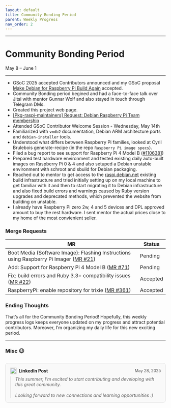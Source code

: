 ```yaml
---
layout: default
title: Community Bonding Period
parent: Weekly Progress
nav_order: 2
---
```

---
# Community Bonding Period
May 8 – June 1

---
- GSoC 2025 accepted Contributors announced and my GSoC proposal [Make Debian for Raspberry Pi Build Again](https://summerofcode.withgoogle.com/programs/2025/projects/JvTO8QWv) accepted.
- Community Bonding period begined and had a face-to-face talk over Jitsi with mentor Gunnar Wolf and also stayed in touch through Telegram DMs.
- Created this project web page.
- [[Pkg-raspi-maintainers] Request: Debian Raspberry Pi Team membership](https://alioth-lists.debian.net/pipermail/pkg-raspi-maintainers/Week-of-Mon-20250505/001271.html)
- Attended GSoC Contributor Welcome Session - Wednesday, May 14th
- Familiarized with `vmdb2` documentation, Debian ARM architecture ports and `debian-installer` tools.
- Understood what differs between Raspberry Pi families, looked at Cyril Brulebois generate-recipe (in the repo `Raspberry Pi image specs`).
- Filed a bug report to see support for Raspberry Pi 4 Model B ([#1106381](https://bugs.debian.org/cgi-bin/bugreport.cgi?bug=1106381))
- Prepared test hardware environment and tested existing daily  auto-built images on Raspberry Pi 0 & 4 and also setuped a Debian unstable environment with schroot and sbuild for Debian packaging.
- Reached out to mentor to get access to the [raspi.debian.net](http://raspi.debian.net/) existing build infrastructure and tried initially setting up on my local machine to get familiar with it and then to start migrating it to Debian infrastructure and also fixed build errors and warnings caused by Ruby version upgrades and deprecated methods, which prevented the website from building on unstable.
- I already have Raspberry Pi zero 2w, 4 and 5 devices and DPL approved amount to buy the rest hardware. I sent mentor the actual prices close to my home of the most convienient seller.


### Merge Requests

| MR | Status |
| ------ | ------ |
| Boot Media (Software Image): Flashing Instructions using Raspberry Pi Imager  ([MR #21](https://salsa.debian.org/raspi-team/web-raspi-img/-/merge_requests/21))      |  Pending      |
|  Add: Support for Raspberry Pi 4 Model B ([MR #71](https://salsa.debian.org/installer-team/flash-kernel/-/merge_requests/71)) | Pending |
| Fix: build errors and Ruby 3.3+ compatibility issues ([MR #22](https://salsa.debian.org/raspi-team/web-raspi-img/-/merge_requests/22)) | Accepted    |
|  RaspberryPi: enable repository for trixie  ([MR #361](https://salsa.debian.org/extrepo-team/extrepo-data/-/merge_requests/361)) | Accepted |

### Ending Thoughts

That’s all for the Community Bonding Period! Hopefully, this weekly progress logs keeps everyone updated on my progress and attract potential contributors. Moreover, I’m organizing my daily life for this new exciting period. 


---
### Misc 😉

<div onclick="window.open('https://www.linkedin.com/posts/krvprashanth_debian-welcomes-the-2025-gsoc-contributors-activity-7333572570056638483-tGwn?utm_source=share&utm_medium=member_android&rcm=ACoAADTOmc0BYyaYJOAQcIQUWM0yICwTivv98XE', '_blank')" style="cursor: pointer; border: 1px solid #ddd; padding: 1em; border-radius: 8px; background: #f9f9f9; margin-top: 2em;">
  <div style="display: flex; justify-content: space-between; align-items: center; margin-bottom: 0.5em;">
    <div style="display: flex; align-items: center;">
      <img src="https://static.licdn.com/scds/common/u/images/logos/favicons/v1/favicon.ico" alt="LinkedIn" width="20" height="20" style="margin-right: 0.5em;">
      <strong>LinkedIn Post</strong>
    </div>
    <span style="font-size: 0.9em; color: #555;">May 28, 2025</span>
  </div>
  <blockquote style="margin: 0; font-style: italic;">
    This summer, I'm excited to start contributing and developing with this great community.<br><br>
    Looking forward to new connections and learning opportunities :)
  </blockquote>
</div>



